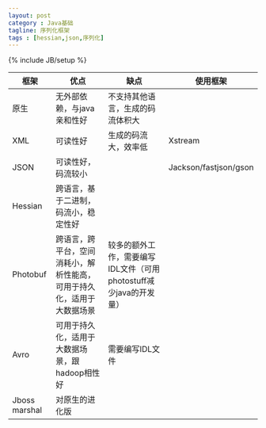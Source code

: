 ```yaml
---
layout: post
category : Java基础
tagline: 序列化框架
tags : [hessian,json,序列化]
---
```

{% include JB/setup %}

| 框架	        | 优点	                                                                    | 缺点	                                                            | 使用框架              |
| ------------- | ------------------------------------------------------------------------- | ----------------------------------------------------------------- | --------------------- |
| 原生	        | 无外部依赖，与java亲和性好	                                            | 不支持其他语言，生成的码流体积大	                                |                       |
| XML	        | 可读性好	                                                                | 生成的码流大，效率低	                                            | Xstream               |
| JSON	        | 可读性好，码流较小	                                                    | 	                                                                | Jackson/fastjson/gson |
| Hessian	    | 跨语言，基于二进制，码流小，稳定性好		                                |                                                                   |                       |
| Photobuf	    | 跨语言，跨平台，空间消耗小，解析性能高，可用于持久化，适用于大数据场景	| 较多的额外工作，需要编写IDL文件（可用photostuff减少java的开发量）	|                       |
| Avro	        | 可用于持久化，适用于大数据场景，跟hadoop相性好	                        | 需要编写IDL文件	                                                |                       |
| Jboss marshal	| 对原生的进化版		                                                    |                                                                   |                       |

